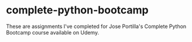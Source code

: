 # complete-python-bootcamp
These are assignments I've completed for Jose Portilla's Complete Python Bootcamp course available on Udemy.
